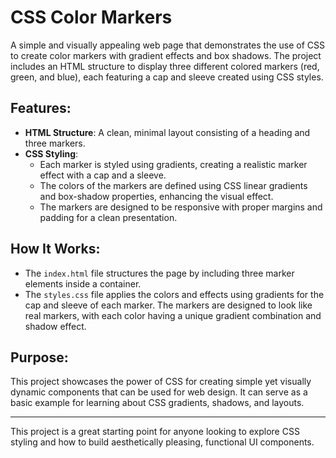 # CSS Color Markers

A simple and visually appealing web page that demonstrates the use of CSS to create color markers with gradient effects and box shadows. The project includes an HTML structure to display three different colored markers (red, green, and blue), each featuring a cap and sleeve created using CSS styles.

## Features:
- **HTML Structure**: A clean, minimal layout consisting of a heading and three markers.
- **CSS Styling**:
  - Each marker is styled using gradients, creating a realistic marker effect with a cap and a sleeve.
  - The colors of the markers are defined using CSS linear gradients and box-shadow properties, enhancing the visual effect.
  - The markers are designed to be responsive with proper margins and padding for a clean presentation.

## How It Works:
- The `index.html` file structures the page by including three marker elements inside a container.
- The `styles.css` file applies the colors and effects using gradients for the cap and sleeve of each marker. The markers are designed to look like real markers, with each color having a unique gradient combination and shadow effect.

## Purpose:
This project showcases the power of CSS for creating simple yet visually dynamic components that can be used for web design. It can serve as a basic example for learning about CSS gradients, shadows, and layouts.

---

This project is a great starting point for anyone looking to explore CSS styling and how to build aesthetically pleasing, functional UI components.
